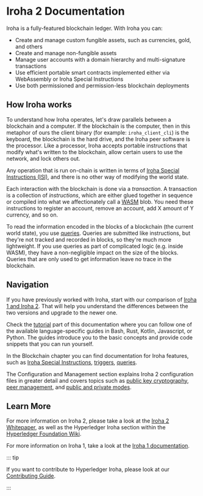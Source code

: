 # Iroha 2 Documentation

Iroha is a fully-featured blockchain ledger. With Iroha you can:

- Create and manage custom fungible assets, such as currencies, gold, and
  others
- Create and manage non-fungible assets
- Manage user accounts with a domain hierarchy and multi-signature
  transactions
- Use efficient portable smart contracts implemented either via WebAssembly
  or Iroha Special Instructions
- Use both permissioned and permission-less blockchain deployments

## How Iroha works

To understand how Iroha operates, let's draw parallels between a blockchain
and a computer. If the blockchain is the computer, then in this metaphor of
ours the client binary (for example: `iroha_client_cli`) is the keyboard,
the blockchain is the hard drive, and the Iroha peer software is the
processor. Like a processor, Iroha accepts portable instructions that
modify what's written to the blockchain, allow certain users to use the
network, and lock others out.

Any operation that is run on-chain is written in terms of
[Iroha Special Instructions (ISI)](./guide/blockchain/instructions.md), and
there is no other way of modifying the world state.

Each interaction with the blockchain is done via a _transaction_. A
transaction is a collection of _instructions_, which are either glued
together in sequence or compiled into what we affectionately call a
[WASM](./guide/blockchain/wasm.md) blob. You need these instructions to
register an account, remove an account, add X amount of Y currency, and so
on.

To read the information encoded in the blocks of a blockchain (the current
world state), you use [queries](./guide/blockchain/queries.md). Queries are
submitted like instructions, but they're not tracked and recorded in
blocks, so they're much more lightweight. If you use queries as part of
complicated logic (e.g. inside WASM), they have a non-negligible impact on
the size of the blocks. Queries that are only used to get information leave
no trace in the blockchain.

## Navigation

If you have previously worked with Iroha, start with our comparison of
[Iroha 1 and Iroha 2](./guide/iroha-2.md). That will help you understand
the differences between the two versions and upgrade to the newer one.

Check the [tutorial](guide/intro.md) part of this documentation where you
can follow one of the available language-specific guides in Bash, Rust,
Kotlin, Javascript, or Python. The guides introduce you to the basic
concepts and provide code snippets that you can run yourself.

In the Blockchain chapter you can find documentation for Iroha features,
such as [Iroha Special Instructions](/guide/blockchain/instructions.md),
[triggers](/guide/blockchain/triggers.md),
[queries](/guide/blockchain/queries.md).

The Configuration and Management section explains Iroha 2 configuration
files in greater detail and covers topics such as
[public key cryptography](/guide/configure/keys.md),
[peer management](/guide/configure/peer-management.md), and
[public and private modes](/guide/configure/modes.md).

## Learn More

For more information on Iroha 2, please take a look at the
[Iroha 2 Whitepaper](https://github.com/hyperledger/iroha/blob/iroha2/docs/source/iroha_2_whitepaper.md),
as well as the Hyperledger Iroha section within the
[Hyperledger Foundation Wiki](https://wiki.hyperledger.org/display/iroha).

For more information on Iroha 1, take a look at the
[Iroha 1 documentation](https://iroha.readthedocs.io/en/develop/index.html).

::: tip

If you want to contribute to Hyperledger Iroha, please look at our
[Contributing Guide](https://github.com/hyperledger/iroha/blob/iroha2-dev/CONTRIBUTING.md).

:::
